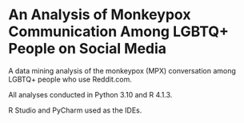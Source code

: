 # An Analysis of Monkeypox Communication Among LGBTQ+ People on Social Media

A data mining analysis of the monkeypox (MPX) conversation among LGBTQ+ people who use Reddit.com.

All analyses conducted in Python 3.10 and R 4.1.3.

R Studio and PyCharm used as the IDEs.